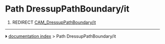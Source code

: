 # Path DressupPathBoundary/it
1.  REDIRECT [CAM_DressupPathBoundary/it](CAM_DressupPathBoundary/it.md)



---
⏵ [documentation index](../README.md) > Path DressupPathBoundary/it
